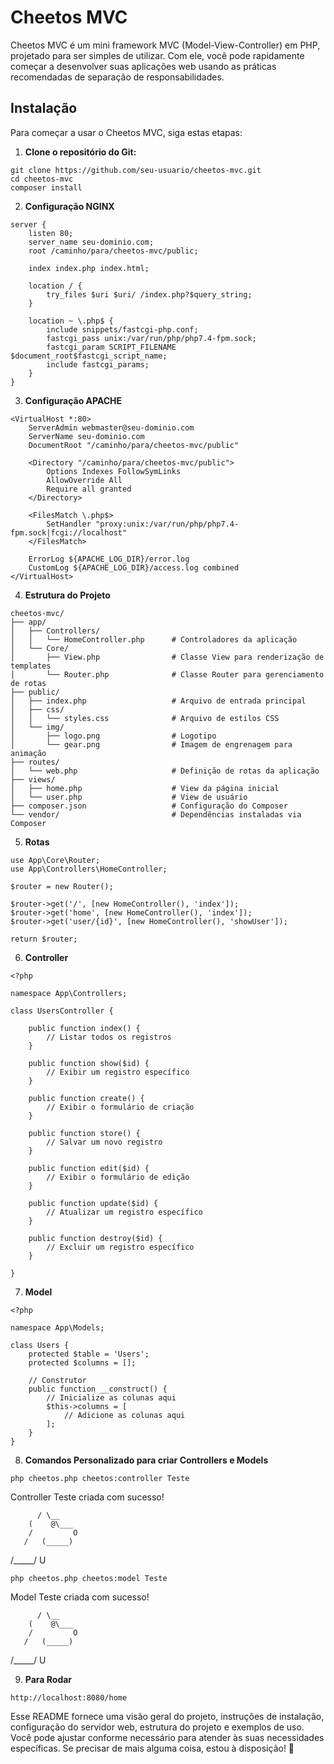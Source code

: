 # Cheetos MVC

Cheetos MVC é um mini framework MVC (Model-View-Controller) em PHP, projetado para ser simples de utilizar. Com ele, você pode rapidamente começar a desenvolver suas aplicações web usando as práticas recomendadas de separação de responsabilidades.

## Instalação

Para começar a usar o Cheetos MVC, siga estas etapas:

1. **Clone o repositório do Git:**
```
git clone https://github.com/seu-usuario/cheetos-mvc.git
cd cheetos-mvc
composer install
```
2. **Configuração NGINX**
```
server {
    listen 80;
    server_name seu-dominio.com;
    root /caminho/para/cheetos-mvc/public;

    index index.php index.html;

    location / {
        try_files $uri $uri/ /index.php?$query_string;
    }

    location ~ \.php$ {
        include snippets/fastcgi-php.conf;
        fastcgi_pass unix:/var/run/php/php7.4-fpm.sock;
        fastcgi_param SCRIPT_FILENAME $document_root$fastcgi_script_name;
        include fastcgi_params;
    }
}
```
3. **Configuração APACHE**
```
<VirtualHost *:80>
    ServerAdmin webmaster@seu-dominio.com
    ServerName seu-dominio.com
    DocumentRoot "/caminho/para/cheetos-mvc/public"

    <Directory "/caminho/para/cheetos-mvc/public">
        Options Indexes FollowSymLinks
        AllowOverride All
        Require all granted
    </Directory>

    <FilesMatch \.php$>
        SetHandler "proxy:unix:/var/run/php/php7.4-fpm.sock|fcgi://localhost"
    </FilesMatch>

    ErrorLog ${APACHE_LOG_DIR}/error.log
    CustomLog ${APACHE_LOG_DIR}/access.log combined
</VirtualHost>
```

4. **Estrutura do Projeto**
```
cheetos-mvc/
├── app/
│   ├── Controllers/
│   │   └── HomeController.php      # Controladores da aplicação
│   └── Core/
│       ├── View.php                # Classe View para renderização de templates
│       └── Router.php              # Classe Router para gerenciamento de rotas
├── public/
│   ├── index.php                   # Arquivo de entrada principal
│   ├── css/
│   │   └── styles.css              # Arquivo de estilos CSS
│   └── img/
│       ├── logo.png                # Logotipo
│       └── gear.png                # Imagem de engrenagem para animação
├── routes/
│   └── web.php                     # Definição de rotas da aplicação
├── views/
│   ├── home.php                    # View da página inicial
│   └── user.php                    # View de usuário
├── composer.json                   # Configuração do Composer
└── vendor/                         # Dependências instaladas via Composer
```

5. **Rotas**
```
use App\Core\Router;
use App\Controllers\HomeController;

$router = new Router();

$router->get('/', [new HomeController(), 'index']);
$router->get('home', [new HomeController(), 'index']);
$router->get('user/{id}', [new HomeController(), 'showUser']);

return $router;
```

6. **Controller**
```
<?php

namespace App\Controllers;

class UsersController {

    public function index() {
        // Listar todos os registros
    }

    public function show($id) {
        // Exibir um registro específico
    }

    public function create() {
        // Exibir o formulário de criação
    }

    public function store() {
        // Salvar um novo registro
    }

    public function edit($id) {
        // Exibir o formulário de edição
    }

    public function update($id) {
        // Atualizar um registro específico
    }

    public function destroy($id) {
        // Excluir um registro específico
    }

}

```
7. **Model**
```
<?php

namespace App\Models;

class Users {
    protected $table = 'Users';
    protected $columns = [];
    
    // Construtor
    public function __construct() {
        // Inicialize as colunas aqui
        $this->columns = [
            // Adicione as colunas aqui
        ];
    }
}
```

8. **Comandos Personalizado para criar Controllers e Models**
```
php cheetos.php cheetos:controller Teste
```
Controller Teste criada com sucesso!

          / \__
        (    @\___
        /         O
       /   (_____)
/_____/    U

```
php cheetos.php cheetos:model Teste
```

Model Teste criada com sucesso!

          / \__
        (    @\___
        /         O
       /   (_____)
/_____/    U
        

9. **Para Rodar**
```
http://localhost:8080/home
```
Esse README fornece uma visão geral do projeto, instruções de instalação, configuração do servidor web, estrutura do projeto e exemplos de uso. Você pode ajustar conforme necessário para atender às suas necessidades específicas. Se precisar de mais alguma coisa, estou à disposição! 🚀


